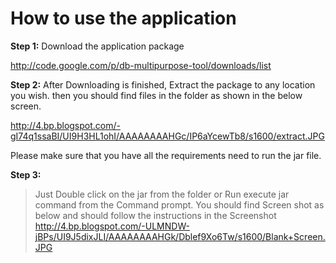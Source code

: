 # How to use the application #

**Step 1:**
Download the application package

http://code.google.com/p/db-multipurpose-tool/downloads/list

**Step 2:**
After Downloading is finished, Extract the package to any location you wish.
then you should find files in the folder as shown in the below screen.

http://4.bp.blogspot.com/-gI74q1ssaBI/UI9H3HL1ohI/AAAAAAAAHGc/IP6aYcewTb8/s1600/extract.JPG

Please make sure that you have all the requirements need to run the jar file.

**Step 3:**
> Just Double click on the jar from the folder or Run execute jar command from the Command prompt.
You should find Screen shot as below and should follow the instructions in the Screenshot
http://4.bp.blogspot.com/-ULMNDW-jBPs/UI9J5dixJLI/AAAAAAAAHGk/Dblef9Xo6Tw/s1600/Blank+Screen.JPG